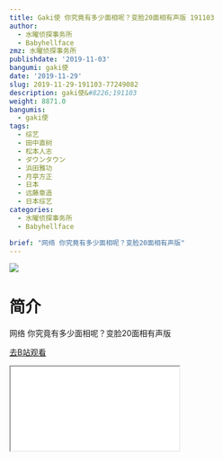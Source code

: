 ```yaml
---
title: Gaki使 你究竟有多少面相呢？变脸20面相有声版 191103
author:
  - 水曜侦探事务所
  - Babyhellface
zmz: 水曜侦探事务所
publishdate: '2019-11-03'
bangumi: gaki使
date: '2019-11-29'
slug: 2019-11-29-191103-77249082
description: gaki使&#8226;191103
weight: 8871.0
bangumis:
  - gaki使
tags:
  - 综艺
  - 田中直树
  - 松本人志
  - ダウンタウン
  - 浜田雅功
  - 月亭方正
  - 日本
  - 远藤章造
  - 日本综艺
categories:
  - 水曜侦探事务所
  - Babyhellface

brief: "网络 你究竟有多少面相呢？变脸20面相有声版"
---
```

![](https://raw.githubusercontent.com/tcgriffith/owaraisite/master/static/tmpimg/6e85dda47e00dfb9f383258bd914cdc08196a160.jpg.480.jpg)
# 简介  
网络
你究竟有多少面相呢？变脸20面相有声版  

[去B站观看](https://www.bilibili.com/video/av77249082/)
<div class ="resp-container"><iframe class="testiframe" src="//player.bilibili.com/player.html?aid=77249082"", scrolling="no", allowfullscreen="true" > </iframe></div> 
